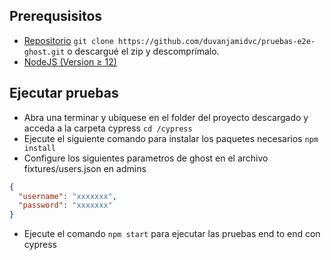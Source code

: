 ## Prerequsisitos

- [Repositorio](https://github.com/duvanjamidvc/pruebas-e2e-ghost.git) `git clone https://github.com/duvanjamidvc/pruebas-e2e-ghost.git` o descargué el zip y descomprímalo.
- [NodeJS (Version ≥ 12)](https://nodejs.org)

## Ejecutar pruebas

- Abra una terminar y ubíquese en el folder del proyecto descargado y acceda a la carpeta cypress `cd /cypress`
- Ejecute el siguiente comando para instalar los paquetes necesarios
  `npm install`
- Configure los siguientes parametros de ghost en el archivo fixtures/users.json en admins

```json
{
  "username": "xxxxxxx",
  "password": "xxxxxxx"
}
```

- Ejecute el comando `npm start` para ejecutar las pruebas end to end con cypress
